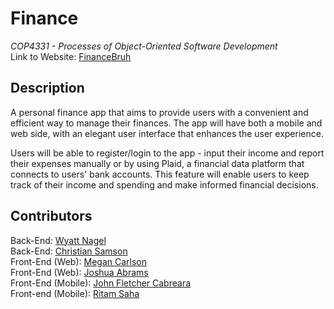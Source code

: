 # Finance
*COP4331 - Processes of Object-Oriented Software Development*
<br> Link to Website: [FinanceBruh](http://contactasaurus.com/)

## Description
A personal finance app that aims to provide users with a convenient and efficient way to manage their finances. The app will have both a mobile and web side, with an elegant user interface that enhances the user experience.

Users will be able to register/login to the app - input their income and report their expenses manually or by using Plaid, a financial data platform that connects to users' bank accounts. This feature will enable users to keep track of their income and spending and make informed financial decisions.

## Contributors
 Back-End: [Wyatt Nagel](https://github.com/nagelwy)
<br> Back-End: [Christian Samson](https://github.com/rewindnuclear)
<br> Front-End (Web): [Megan Carlson](https://github.com/meglc)
<br> Front-End (Web): [Joshua Abrams](https://github.com/j-b-rams)
<br> Front-End (Mobile): [John Fletcher Cabreara](johncabrera77)
<br> Front-end (Mobile): [Ritam Saha](https://github.com/riptam)
